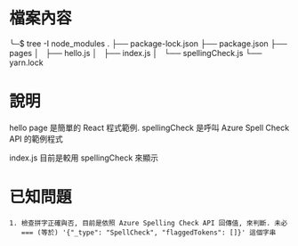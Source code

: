 # 檔案內容

╰─$ tree -I node_modules
.
├── package-lock.json
├── package.json
├── pages
│   ├── hello.js
│   ├── index.js
│   └── spellingCheck.js
└── yarn.lock

# 說明

hello page 是簡單的 React 程式範例. 
spellingCheck 是呼叫 Azure Spell Check API 的範例程式

index.js 目前是較用 spellingCheck 來顯示

# 已知問題

```
1. 檢查拼字正確與否, 目前是依照 Azure Spelling Check API 回傳值, 來判斷. 未必
   === (等於) '{"_type": "SpellCheck", "flaggedTokens": []}' 這個字串
```
